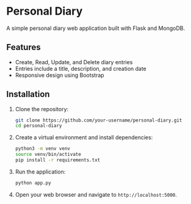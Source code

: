 # Personal Diary

A simple personal diary web application built with Flask and MongoDB.

## Features

- Create, Read, Update, and Delete diary entries
- Entries include a title, description, and creation date
- Responsive design using Bootstrap

## Installation

1. Clone the repository:
    ```bash
    git clone https://github.com/your-username/personal-diary.git
    cd personal-diary
    ```

2. Create a virtual environment and install dependencies:
    ```bash
    python3 -m venv venv
    source venv/bin/activate
    pip install -r requirements.txt
    ```

3. Run the application:
    ```bash
    python app.py
    ```

4. Open your web browser and navigate to `http://localhost:5000`.



